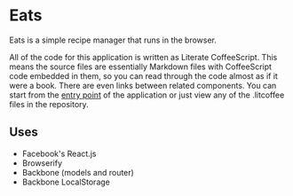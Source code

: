 Eats
====

Eats is a simple recipe manager that runs in the browser.

All of the code for this application is written as Literate CoffeeScript. This means the source files are essentially Markdown files with CoffeeScript code embedded in them, so you can read through the code almost as if it were a book. There are even links between related components. You can start from the [entry point][ep] of the application or just view any of the .litcoffee files in the repository.

[ep]: client/js/main.litcoffee

Uses
----

* Facebook's React.js
* Browserify
* Backbone (models and router)
* Backbone LocalStorage
